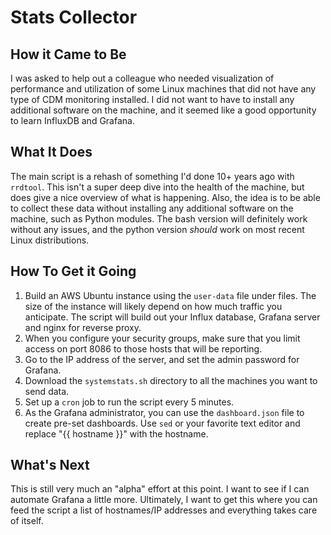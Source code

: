 # Stats Collector

## How it Came to Be
I was asked to help out a colleague who needed visualization of performance and utilization of some Linux machines that did not have any type of CDM monitoring installed.  I did not want to have to install any additional software on the machine, and it seemed like a good opportunity to learn InfluxDB and Grafana.

## What It Does
The main script is a rehash of something I'd done 10+ years ago with `rrdtool`.  This isn't a super deep dive into the health of the machine, but does give a nice overview of what is happening.  Also, the idea is to be able to collect these data without installing any additional software on the machine, such as Python modules.  The bash version will definitely work without any issues, and the python version _should_ work on most recent Linux distributions.

## How To Get it Going
1. Build an AWS Ubuntu instance using the `user-data` file under files.  The size of the instance will likely depend on how much traffic you anticipate.  The script will build out your Influx database, Grafana server and nginx for reverse proxy.
2. When you configure your security groups, make sure that you limit access on port 8086 to those hosts that will be reporting.
3. Go to the IP address of the server, and set the admin password for Grafana.
4. Download the `systemstats.sh` directory to all the machines you want to send data.
5. Set up a `cron` job to run the script every 5 minutes.
6. As the Grafana administrator, you can use the `dashboard.json` file to create pre-set dashboards.  Use `sed` or your favorite text editor and replace "{{ hostname }}" with the hostname.

## What's Next
This is still very much an "alpha" effort at this point. I want to see if I can automate Grafana a little more. Ultimately, I want to get this where you can feed the script a list of hostnames/IP addresses and everything takes care of itself.
